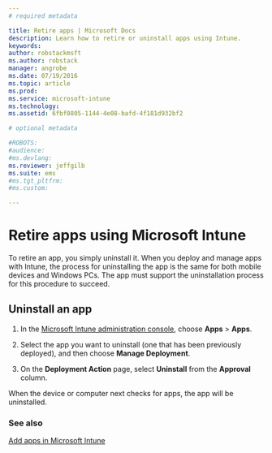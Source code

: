 ```yaml
---
# required metadata

title: Retire apps | Microsoft Docs
description: Learn how to retire or uninstall apps using Intune.
keywords:
author: robstackmsftms.author: robstack
manager: angrobe
ms.date: 07/19/2016
ms.topic: article
ms.prod:
ms.service: microsoft-intune
ms.technology:
ms.assetid: 6fbf0805-1144-4e08-bafd-4f181d932bf2

# optional metadata

#ROBOTS:
#audience:
#ms.devlang:
ms.reviewer: jeffgilb
ms.suite: ems
#ms.tgt_pltfrm:
#ms.custom:

---
```


# Retire apps using Microsoft Intune

To retire an app, you simply uninstall it. When you deploy and manage apps with Intune, the process for uninstalling the app is the same for both mobile devices and Windows PCs. The app must support the uninstallation process for this procedure to succeed.

## Uninstall an app

1.  In the [Microsoft Intune administration console](https://manage.microsoft.com), choose **Apps** &gt; **Apps**.

2.  Select the app you want to uninstall (one that has been previously deployed), and then choose **Manage Deployment**.

3.  On the **Deployment Action** page, select **Uninstall** from the **Approval** column.

When the device or computer next checks for apps, the app will be uninstalled.

### See also
[Add apps in Microsoft Intune](add-apps.md)
